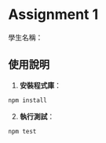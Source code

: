 # Assignment 1

學生名稱：

## 使用說明

1. **安裝程式庫**：

```bash
npm install
```

2. **執行測試**：

```bash
npm test
```